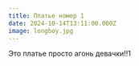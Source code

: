 ```yaml
---
title: Платье номер 1
date: 2024-10-14T13:11:00.000Z
image: longboy.jpg
---
```

Это платье просто агонь девачки!!1
